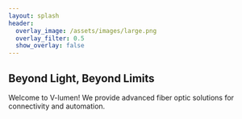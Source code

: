 ```yaml
---
layout: splash
header:
  overlay_image: /assets/images/large.png
  overlay_filter: 0.5
  show_overlay: false
---
```

<div class="header-slogan">
  <h2>Beyond Light, Beyond Limits</h2>
</div>

Welcome to V-lumen! We provide advanced fiber optic solutions for connectivity and automation.